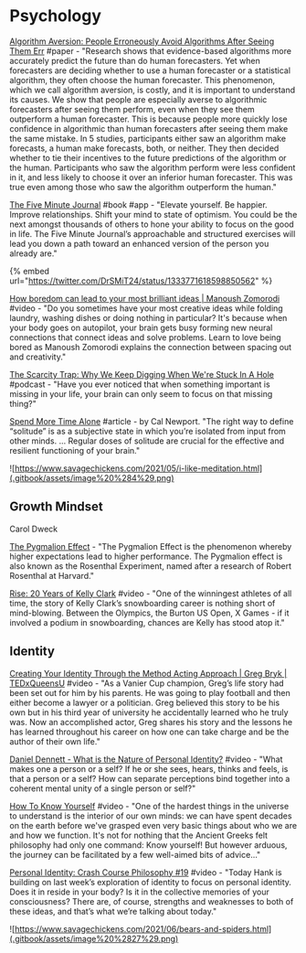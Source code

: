 # Psychology

[Algorithm Aversion: People Erroneously Avoid Algorithms After Seeing Them Err](http://opim.wharton.upenn.edu/risk/library/WPAF201410-AlgorthimAversion-Dietvorst-Simmons-Massey.pdf) \#paper - "Research shows that evidence-based algorithms more accurately predict the future than do human forecasters. Yet when forecasters are deciding whether to use a human forecaster or a statistical algorithm, they often choose the human forecaster. This phenomenon, which we call algorithm aversion, is costly, and it is important to understand its causes. We show that people are especially averse to algorithmic forecasters after seeing them perform, even when they see them outperform a human forecaster. This is because people more quickly lose confidence in algorithmic than human forecasters after seeing them make the same mistake. In 5 studies, participants either saw an algorithm make forecasts, a human make forecasts, both, or neither. They then decided whether to tie their incentives to the future predictions of the algorithm or the human. Participants who saw the algorithm perform were less confident in it, and less likely to choose it over an inferior human forecaster. This was true even among those who saw the algorithm outperform the human."

[The Five Minute Journal](https://www.intelligentchange.com/products/the-five-minute-journal) \#book \#app - "Elevate yourself. Be happier. Improve relationships. Shift your mind to state of optimism. You could be the next amongst thousands of others to hone your ability to focus on the good in life. The Five Minute Journal’s approachable and structured exercises will lead you down a path toward an enhanced version of the person you already are."

{% embed url="https://twitter.com/DrSMiT24/status/1333771618598850562" %}

[How boredom can lead to your most brilliant ideas \| Manoush Zomorodi](https://www.youtube.com/watch?v=c73Q8oQmwzo&list=PLIilwIraDV2LQHeTYrboyJ7VGzGImXjoz&index=2) \#video - "Do you sometimes have your most creative ideas while folding laundry, washing dishes or doing nothing in particular? It's because when your body goes on autopilot, your brain gets busy forming new neural connections that connect ideas and solve problems. Learn to love being bored as Manoush Zomorodi explains the connection between spacing out and creativity."

[The Scarcity Trap: Why We Keep Digging When We're Stuck In A Hole](https://www.npr.org/2017/03/20/520587241/the-scarcity-trap-why-we-keep-digging-when-were-stuck-in-a-hole) \#podcast - "Have you ever noticed that when something important is missing in your life, your brain can only seem to focus on that missing thing?"

[Spend More Time Alone](http://www.calnewport.com/blog/2017/09/24/spend-more-time-alone/) \#article - by Cal Newport. "The right way to define “solitude” is as a subjective state in which you’re isolated from input from other minds. ... Regular doses of solitude are crucial for the effective and resilient functioning of your brain."

![https://www.savagechickens.com/2021/05/i-like-meditation.html](.gitbook/assets/image%20%284%29.png)

## Growth Mindset

Carol Dweck

[The Pygmalion Effect](https://www.youtube.com/watch?v=4aN5TbGW5JA&feature=youtu.be) - "The Pygmalion Effect is the phenomenon whereby higher expectations lead to higher performance. The Pygmalion effect is also known as the Rosenthal Experiment, named after a research of Robert Rosenthal at Harvard."

[Rise: 20 Years of Kelly Clark](https://www.youtube.com/watch?v=m7Q22F8mXuQ) \#video - "One of the winningest athletes of all time, the story of Kelly Clark’s snowboarding career is nothing short of mind-blowing. Between the Olympics, the Burton US Open, X Games - if it involved a podium in snowboarding, chances are Kelly has stood atop it."

## Identity

[Creating Your Identity Through the Method Acting Approach \| Greg Bryk \| TEDxQueensU](https://www.youtube.com/watch?v=Tb-BsdyRdqw) \#video - "As a Vanier Cup champion, Greg’s life story had been set out for him by his parents. He was going to play football and then either become a lawyer or a politician. Greg believed this story to be his own but in his third year of university he accidentally learned who he truly was. Now an accomplished actor, Greg shares his story and the lessons he has learned throughout his career on how one can take charge and be the author of their own life."

[Daniel Dennett - What is the Nature of Personal Identity?](https://www.youtube.com/watch?v=IE6CNETNJvk) \#video - "What makes one a person or a self? If he or she sees, hears, thinks and feels, is that a person or a self? How can separate perceptions bind together into a coherent mental unity of a single person or self?"

[How To Know Yourself](https://www.youtube.com/watch?v=4lTbWQ8zD3w) \#video - "One of the hardest things in the universe to understand is the interior of our own minds: we can have spent decades on the earth before we've grasped even very basic things about who we are and how we function. It's not for nothing that the Ancient Greeks felt philosophy had only one command: Know yourself! But however arduous, the journey can be facilitated by a few well-aimed bits of advice…"

[Personal Identity: Crash Course Philosophy \#19](https://www.youtube.com/watch?v=trqDnLNRuSc) \#video - "Today Hank is building on last week’s exploration of identity to focus on personal identity. Does it in reside in your body? Is it in the collective memories of your consciousness? There are, of course, strengths and weaknesses to both of these ideas, and that’s what we’re talking about today."

![https://www.savagechickens.com/2021/06/bears-and-spiders.html](.gitbook/assets/image%20%2827%29.png)

